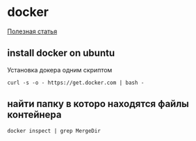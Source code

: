 # docker

[Полезная статья](https://faun.pub/the-missing-introduction-to-containerization-de1fbb73efc5)

## install docker on ubuntu

Установка докера одним скриптом

`curl -s -o - https://get.docker.com | bash -`

## найти папку в которо находятся файлы контейнера

`docker inspect | grep MergeDir`

